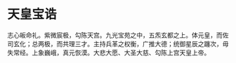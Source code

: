 # 天皇宝诰

志心皈命礼。紫微宸极，勾陈天宫。九光宝苑之中，五炁玄都之上。体元皇，而佐司玄化；总两极，而共理三才。主持兵革之权衡，广推大德；统御星辰之躔次，毋失常经。上象巍峨，真元恢漠。大悲大愿、大圣大慈、勾陈上宫天皇上帝。
